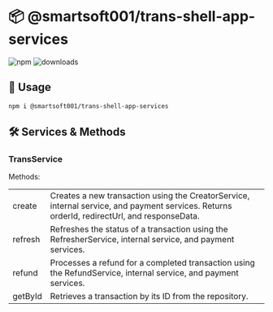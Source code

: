 # 📦 @smartsoft001/trans-shell-app-services

![npm](https://img.shields.io/npm/v/@smartsoft001/trans-shell-app-services) ![downloads](https://img.shields.io/npm/dm/@smartsoft001/trans-shell-app-services)

## 🚀 Usage

`npm i @smartsoft001/trans-shell-app-services`

## 🛠️ Services & Methods

### TransService

Methods:

<table>
    <tr>
        <td>create</td>
        <td>Creates a new transaction using the CreatorService, internal service, and payment services. Returns orderId, redirectUrl, and responseData.</td>
    </tr>
    <tr>
        <td>refresh</td>
        <td>Refreshes the status of a transaction using the RefresherService, internal service, and payment services.</td>
    </tr>
    <tr>
        <td>refund</td>
        <td>Processes a refund for a completed transaction using the RefundService, internal service, and payment services.</td>
    </tr>
    <tr>
        <td>getById</td>
        <td>Retrieves a transaction by its ID from the repository.</td>
    </tr>
</table>

